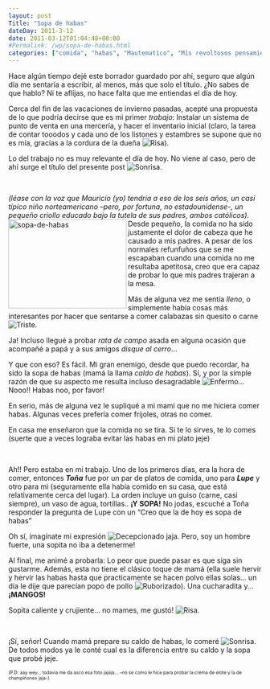 ```yaml
---
layout: post
Title: "Sopa de habas"
dateDay: 2011-3-12
date: 2011-03-12T01:04:48+00:00
#Permalink: /wp/sopa-de-habas.html
categories: ["comida", "habas", "Mautematico", "Mis revoltosos pensamientos", "personal", "sopa", "vida"]
---
```


<p>Hace algún tiempo dejé este borrador guardado por ahí, seguro que algún día me sentaría a escribir, al menos, más que solo el título. ¿No sabes de que hablo? Ni te aflijas, no hace falta que me entiendas el día de hoy.</p>
<p>Cerca del fin de las vacaciones de invierno pasadas, acepté una propuesta de lo que podría decirse que es mi primer <em>trabajo</em>: Instalar un sistema de punto de venta en una mercería, y hacer el inventario inicial (claro, la tarea de contar tooodos y cada uno de los listones y estambres se supone que no es mía, gracias a la cordura de la dueña <img class="wlEmoticon wlEmoticon-openmouthedsmile" style="border-style: none;" src="http://blog.mautematico.com/wp-content/uploads/2011/03/wlEmoticon-openmouthedsmile.png" alt="Risa" />).</p>
<p>Lo del trabajo no es muy relevante el día de hoy. No viene al caso, pero de ahí surge el título del presente post <img class="wlEmoticon wlEmoticon-smile" style="border-style: none;" src="http://blog.mautematico.com/wp-content/uploads/2011/03/wlEmoticon-smile.png" alt="Sonrisa" />.</p>
<p>&nbsp;</p>
<p><em>(léase con la voz que Mauricio (yo) tendría a eso de los seis años, un casi típico niño norteamericano –pero, por fortuna, no estadounidense-, un pequeño criollo educado bajo la tutela de sus padres, ambos católicos).</em> <a href="http://blog.mautematico.com/wp-content/uploads/2011/03/sopa-de-habas.jpg"><img style="background-image: none; padding-left: 0px; padding-right: 0px; display: inline; padding-top: 0px; border: 0px none -moz-use-text-color;" title="sopa-de-habas" src="http://blog.mautematico.com/wp-content/uploads/2011/03/sopa-de-habas_thumb.jpg" border="0" alt="sopa-de-habas" width="235" height="177" align="left" /></a>Desde pequeño, la comida no ha sido justamente el dolor de cabeza que he causado a mis padres. A pesar de los normales refunfuños que se me escapaban cuando una comida no me resultaba apetitosa, creo que era capaz de probar lo que mis padres trajeran a la mesa.</p>
<p>Más de alguna vez me sentía <em>lleno</em>, o simplemente había cosas más interesantes por hacer que sentarse a comer calabazas sin quesito o carne <img class="wlEmoticon wlEmoticon-sadsmile" style="border-style: none;" src="http://blog.mautematico.com/wp-content/uploads/2011/03/wlEmoticon-sadsmile.png" alt="Triste" />.</p>
<p>Ja! Incluso llegué a probar <em>rata de campo</em> asada en alguna ocasión que acompañé a papá y a sus amigos <em>disque al cerro</em>…</p>
<p>Y que con eso? Es fácil. Mi gran enemigo, desde que puedo recordar, ha sido la sopa de habas (mamá la llama <em>caldo de habas</em>). Sí, y por la simple razón de que su aspecto me resulta incluso desagradable <img class="wlEmoticon wlEmoticon-sicksmile" style="border-style: none;" src="http://blog.mautematico.com/wp-content/uploads/2011/03/wlEmoticon-sicksmile.png" alt="Enfermo" />… Nooo!! Habas noo, por favor!</p>
<p>En serio, más de alguna vez le supliqué a mi mami que no me hiciera comer habas. Algunas veces prefería comer frijoles, otras no comer.</p>
<p>En casa me enseñaron que la comida no se tira. Si te lo sirves, te lo comes (suerte que a veces lograba evitar las habas en mi plato jeje)</p>
<p>&nbsp;</p>
<p>Ah!! Pero estaba en mi trabajo. Uno de los primeros días, era la hora de comer, entonces <strong><em>Toña</em></strong> fue por un par de platos de comida, uno para <strong><em>Lupe</em></strong> y otro para mi (seguramente ella había comido en su casa, que está relativamente cerca del lugar). La orden incluye un guiso (carne, casi siempre), un vaso de agua, tortillas.. <strong>¡Y SOPA!</strong> No jodas, escuché a Toña responder la pregunta de Lupe con un “Creo que la de hoy es sopa de habas”</p>
<p>Oh sí, imagínate mi expresión <img class="wlEmoticon wlEmoticon-disappointedsmile" style="border-style: none;" src="http://blog.mautematico.com/wp-content/uploads/2011/03/wlEmoticon-disappointedsmile.png" alt="Decepcionado" /> jaja. Pero, soy un hombre fuerte, una sopita no iba a detenerme!</p>
<p>Al final, me animé a probarla: Lo peor que puede pasar es que siga sin gustarme. Además, esta no tiene el clásico toque de mamá (ella suele hervir y hervir las habas hasta que practicamente se hacen polvo ellas solas… un día le dije que parecían popo de pollo <img class="wlEmoticon wlEmoticon-embarrassedsmile" style="border-style: none;" src="http://blog.mautematico.com/wp-content/uploads/2011/03/wlEmoticon-embarrassedsmile.png" alt="Ruborizado" />). Una cucharadita y… <strong>¡MANGOS!</strong></p>
<p>Sopita caliente y crujiente… no mames, me gustó! <img class="wlEmoticon wlEmoticon-openmouthedsmile" style="border-style: none;" src="http://blog.mautematico.com/wp-content/uploads/2011/03/wlEmoticon-openmouthedsmile.png" alt="Risa" />.</p>
<p>&nbsp;</p>
<p>¡Sí, señor! Cuando mamá prepare su caldo de habas, lo comeré <img class="wlEmoticon wlEmoticon-smile" style="border-style: none;" src="http://blog.mautematico.com/wp-content/uploads/2011/03/wlEmoticon-smile.png" alt="Sonrisa" />. De todos modos ya le conté cual es la diferencia entre su caldo y la sopa que probé jeje.</p>
<p><span style="font-size: xx-small;">(P.D: aay wey… todavia me da asco esa foto jajaja… –no se como le hice para probar la crema de elote y la de champiñones jaja-)</span></p>
